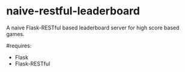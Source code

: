 # naive-restful-leaderboard
A naive Flask-RESTful based leaderboard server for high score based games.

#requires:
<ul>
  <li>Flask</li>
  <li>Flask-RESTful</li>
</ul>
